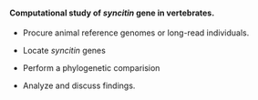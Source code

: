 
#### Computational study of _syncitin_ gene in vertebrates. 


- Procure animal reference genomes or long-read individuals.

<!-- DONE: most genomes have been collected -->
<!-- TODO: verify the duplicates & not present genomes. NCBI 2857. csv 2860. current 2851, at expense of 6 duplicate names -->
<!-- TODO: purge for not higher animal genomes -->

- Locate _syncitin_ genes

- Perform a phylogenetic comparision

- Analyze and discuss findings.
